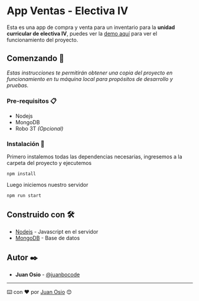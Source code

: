 # App Ventas - Electiva IV

Esta es una app de compra y venta para un inventario para la **unidad curricular de electiva IV**, puedes ver la [demo aquí](https://compra-venta-electiva-iii.herokuapp.com/) para ver el funcionamiento del proyecto.

## Comenzando 🚀

_Estas instrucciones te permitirán obtener una copia del proyecto en funcionamiento en tu máquina local para propósitos de desarrollo y pruebas._


### Pre-requisitos 📋
- Nodejs
- MongoDB
- Robo 3T _(Opcional)_


### Instalación 🔧

Primero instalemos todas las dependencias necesarias, ingresemos a la carpeta del proyecto y ejecutemos

```
npm install
```

Luego iniciemos nuestro servidor

```
npm run start
```


## Construido con 🛠️
- [Nodejs](https://nodejs.org/en/) - Javascript en el servidor
- [MongoDB](https://www.mongodb.com/) - Base de datos



## Autor ✒️

-  **Juan Osio**  - [@juanbocode](https://twitter.com/juanbocode)


---
⌨️ con ❤️ por [Juan Osio](https://github.com/juanosio) 😊